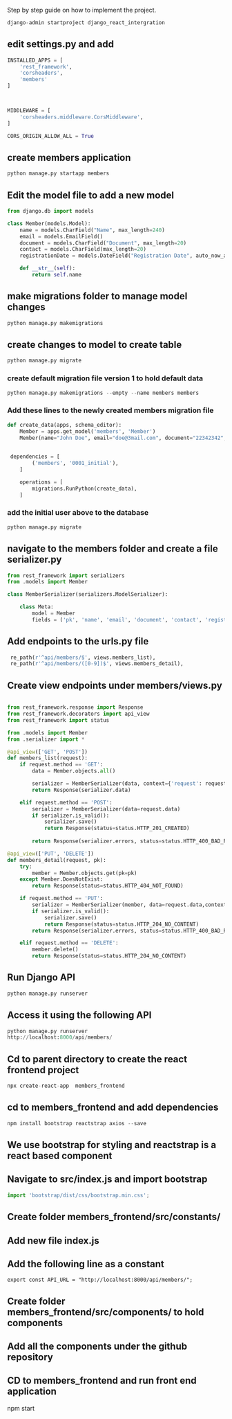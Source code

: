 Step by step guide on how to implement the project.

```python
django-admin startproject django_react_intergration
```
## edit settings.py and add  ##

```python
INSTALLED_APPS = [
    'rest_framework',
    'corsheaders',
    'members'
]



MIDDLEWARE = [
    'corsheaders.middleware.CorsMiddleware',
]

CORS_ORIGIN_ALLOW_ALL = True
```

## create members application

```python
python manage.py startapp members
```

## Edit the model file to add a new model

```python
from django.db import models

class Member(models.Model):
    name = models.CharField("Name", max_length=240)
    email = models.EmailField()
    document = models.CharField("Document", max_length=20)
    contact = models.CharField(max_length=20)
    registrationDate = models.DateField("Registration Date", auto_now_add=True)

    def __str__(self):
        return self.name
```

## make migrations folder to manage model changes

```python		
python manage.py makemigrations
```
## create changes to model to create table

```python
python manage.py migrate
```


### create default migration file version 1 to hold default data

```python
python manage.py makemigrations --empty --name members members
```


###  Add these lines to the newly created  members migration file

```python
def create_data(apps, schema_editor):
    Member = apps.get_model('members', 'Member')
    Member(name="John Doe", email="doe@3mail.com", document="22342342", contact="333333").save()
	

 dependencies = [
        ('members', '0001_initial'),
    ]

    operations = [
        migrations.RunPython(create_data),
    ]

```

### add the initial user above to the database

```python
python manage.py migrate
```

## navigate to the members folder and create a  file serializer.py

```python
from rest_framework import serializers
from .models import Member

class MemberSerializer(serializers.ModelSerializer):

    class Meta:
        model = Member
        fields = ('pk', 'name', 'email', 'document', 'contact', 'registrationDate')
```	

## Add endpoints to the urls.py file

```python
 re_path(r'^api/members/$', views.members_list),
 re_path(r'^api/members/([0-9])$', views.members_detail),
 ```
## Create view endpoints under members/views.py

```python

from rest_framework.response import Response
from rest_framework.decorators import api_view
from rest_framework import status

from .models import Member
from .serializer import *

@api_view(['GET', 'POST'])
def members_list(request):
    if request.method == 'GET':
        data = Member.objects.all()

        serializer = MemberSerializer(data, context={'request': request}, many=True)
        return Response(serializer.data)

    elif request.method == 'POST':
        serializer = MemberSerializer(data=request.data)
        if serializer.is_valid():
            serializer.save()
            return Response(status=status.HTTP_201_CREATED)
            
        return Response(serializer.errors, status=status.HTTP_400_BAD_REQUEST)

@api_view(['PUT', 'DELETE'])
def members_detail(request, pk):
    try:
        member = Member.objects.get(pk=pk)
    except Member.DoesNotExist:
        return Response(status=status.HTTP_404_NOT_FOUND)

    if request.method == 'PUT':
        serializer = MemberSerializer(member, data=request.data,context={'request': request})
        if serializer.is_valid():
            serializer.save()
            return Response(status=status.HTTP_204_NO_CONTENT)
        return Response(serializer.errors, status=status.HTTP_400_BAD_REQUEST)

    elif request.method == 'DELETE':
        member.delete()
        return Response(status=status.HTTP_204_NO_CONTENT)

```
## Run Django API

```python
python manage.py runserver
```

## Access it using the following API
```python
python manage.py runserver
http://localhost:8000/api/members/
```


 
## Cd to parent directory to create the react frontend project

```javascript
npx create-react-app  members_frontend

```
## cd to members_frontend  and add dependencies

```javascript
npm install bootstrap reactstrap axios --save
``` 
## We use bootstrap for styling and reactstrap  is a react based component

##  Navigate to src/index.js  and import bootstrap

```javascript
import 'bootstrap/dist/css/bootstrap.min.css';
```

##  Create folder members_frontend/src/constants/
##  Add new file index.js
##  Add the following line as a constant

```jaavscript
export const API_URL = "http://localhost:8000/api/members/";

```

##  Create folder members_frontend/src/components/ to hold components
##  Add all the components under the github repository

##  CD to members_frontend and run front end application

npm start






